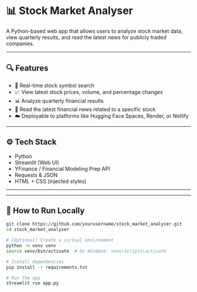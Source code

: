 # 📊 Stock Market Analyser

A Python-based web app that allows users to analyze stock market data, view quarterly results, and read the latest news for publicly traded companies.

---

## 🔍 Features

- 🔎 Real-time stock symbol search
- 📈 View latest stock prices, volume, and percentage changes
- 📊 Analyze quarterly financial results
- 📰 Read the latest financial news related to a specific stock
- ☁️ Deployable to platforms like Hugging Face Spaces, Render, or Netlify

---

## ⚙️ Tech Stack

- Python
- Streamlit (Web UI)
- YFinance / Financial Modeling Prep API
- Requests & JSON
- HTML + CSS (injected styles)

---

---

## 🚀 How to Run Locally

```bash
git clone https://github.com/yourusername/stock_market_analyser.git
cd stock_market_analyser

# (Optional) Create a virtual environment
python -m venv venv
source venv/bin/activate  # On Windows: venv\Scripts\activate

# Install dependencies
pip install -r requirements.txt

# Run the app
streamlit run app.py

